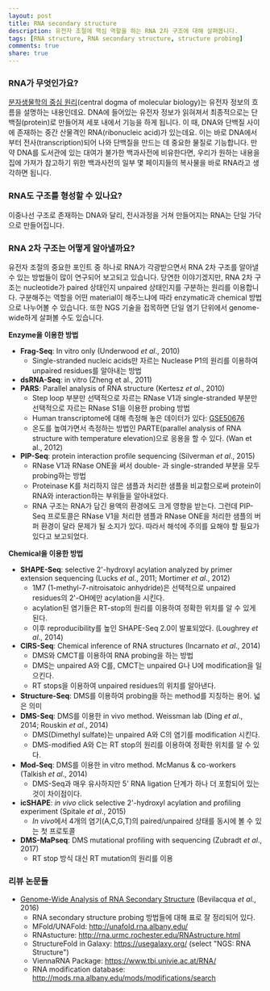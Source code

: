 ```yaml
---
layout: post
title: RNA secondary structure
description: 유전자 조절에 핵심 역할을 하는 RNA 2차 구조에 대해 살펴봅니다.
tags: [RNA structure, RNA secondary structure, structure probing]
comments: true
share: true
---
```


### RNA가 무엇인가요?

[분자생물학의 중심 원리](https://ko.wikipedia.org/wiki/%EB%B6%84%EC%9E%90%EC%83%9D%EB%AC%BC%ED%95%99%EC%9D%98_%EC%A4%91%EC%8B%AC%EC%9B%90%EB%A6%AC)(central dogma of molecular biology)는 유전자 정보의 흐름을 설명하는 내용인데요. DNA에 들어있는 유전자 정보가 읽혀져서 최종적으로는 단백질(protein)로 만들어져 세포 내에서 기능을 하게 됩니다. 이 때, DNA와 단백질 사이에 존재하는 중간 산물격인 RNA(ribonucleic acid)가 있는데요. 이는 바로 DNA에서부터 전사(transcription)되어 나와 단백질을 만드는 데 중요한 물질로 기능합니다. 만약 DNA를 도서관에 있는 대여가 불가한 백과사전에 비유한다면, 우리가 원하는 내용을 집에 가져가 참고하기 위한 백과사전의 일부 몇 페이지들의 복사물을 바로 RNA라고 생각하면 됩니다.



### RNA도 구조를 형성할 수 있나요?

이중나선 구조로 존재하는 DNA와 달리, 전사과정을 거쳐 만들어지는 RNA는 단일 가닥으로 만들어집니다.



### RNA 2차 구조는 어떻게 알아낼까요?

유전자 조절의 중요한 포인트 중 하나로 RNA가 각광받으면서 RNA 2차 구조를 알아낼 수 있는 방법들이 많이 연구되어 보고되고 있습니다. 당연한 이야기겠지만, RNA 2차 구조는 nucleotide가 paired 상태인지 unpaired 상태인지를 구분하는 원리를 이용합니다. 구분해주는 역할을 어떤 material이 해주느냐에 따라 enzymatic과 chemical 방법으로 나누어볼 수 있습니다. 또한 NGS 기술을 접목하면 단일 염기 단위에서 genome-wide하게 살펴볼 수도 있습니다.

**Enzyme을 이용한 방법**

* **Frag-Seq**: In vitro only (Underwood *et al*., 2010)
    * Single-stranded nucleic acids만 자르는 Nuclease P1의 원리를 이용하여 unpaired residues를 알아내는 방법
* **dsRNA-Seq**: in vitro (Zheng et al., 2011)
* **PARS**: Parallel analysis of RNA structure (Kertesz *et al*., 2010)
    * Step loop 부분만 선택적으로 자르는 RNase V1과 single-stranded 부분만 선택적으로 자르는 RNase S1을 이용한 probing 방법
    * Human transcriptome에 대해 측정해 놓은 데이터가 있다: [GSE50676](https://www.ncbi.nlm.nih.gov/geo/query/acc.cgi?acc=GSE50676)
    * 온도를 높여가면서 측정하는 방법인 PARTE(parallel analysis of RNA structure with temperature elevation)으로 응용을 할 수 있다. (Wan et al., 2012)
* **PIP-Seq**: protein interaction profile sequencing (Silverman *et al*., 2015)
    * RNase V1과 RNase ONE을 써서 double- 과 single-stranded 부분을 모두 probing하는 방법
    * Proteinase K를 처리하지 않은 샘플과 처리한 샘플을 비교함으로써 protein이 RNA와 interaction하는 부위들을 알아내었다.
    * RNA 구조는 RNA가 담긴 용액의 환경에도 크게 영향을 받는다. 그런데 PIP-Seq 프로토콜은 RNase V1을 처리한 샘플과 RNase ONE을 처리한 샘플의 버퍼 환경이 달라 문제가 될 소지가 있다. 따라서 해석에 주의를 요해야 할 필요가 있다고 보고되었다.

**Chemical을 이용한 방법**

* **SHAPE-Seq**: selective 2'-hydroxyl acylation analyzed by primer extension sequencing (Lucks *et al*., 2011; Mortimer *et al*., 2012)
    * 1M7 (1-methyl-7-nitroisatoic anhydride)은 선택적으로 unpaired residues의 2'-OH에만 acylation을 시킨다.
    * acylation된 염기들은 RT-stop의 원리를 이용하여 정확한 위치를 알 수 있게 된다.
    * 이후 reproducibility를 높인 SHAPE-Seq 2.0이 발표되었다. (Loughrey *et al*., 2014)
* **CIRS-Seq**: Chemical inference of RNA structures (Incarnato *et al*., 2014)
    * DMS와 CMCT를 이용하여 RNA probing을 하는 방법
    * DMS는 unpaired A와 C를, CMCT는 unpaired G나 U에 modification을 일으킨다.
    * RT stops을 이용하여 unpaired residues의 위치를 알아낸다.
* **Structure-Seq**: DMS를 이용하여 probing을 하는 method를 지칭하는 용어. 넓은 의미
* **DMS-Seq**: DMS를 이용한 in vivo method. Weissman lab (Ding *et al*., 2014; Rouskin *et al*., 2014)
    * DMS(Dimethyl sulfate)는 unpaired A와 C의 염기를 modification 시킨다.
    * DMS-modified A와 C는 RT stop의 원리를 이용하여 정확한 위치를 알 수 있다.
* **Mod-Seq**: DMS를 이용한 in vitro method. McManus & co-workers (Talkish *et al*., 2014)
    * DMS-Seq과 매우 유사하지만 5' RNA ligation 단계가 하나 더 포함되어 있는 것이 차이점이다.
* **icSHAPE**: *in vivo* click selective 2'-hydroxyl acylation and profiling experiment (Spitale *et al*., 2015)
    * *In vivo*에서 4개의 염기(A,C,G,T)의 paired/unpaired 상태를 동시에 볼 수 있는 첫 프로토콜
* **DMS-MaPseq**: DMS mutational profiling with sequencing (Zubradt *et al*., 2017)
    * RT stop 방식 대신 RT mutation의 원리를 이용


### 리뷰 논문들

* [Genome-Wide Analysis of RNA Secondary Structure](http://www.annualreviews.org/doi/abs/10.1146/annurev-genet-120215-035034) (Bevilacqua *et al*., 2016)
    * RNA secondary structure probing 방법들에 대해 표로 잘 정리되어 있다.
    * MFold/UNAFold: http://unafold.rna.albany.edu/
    * RNAstucture: http://rna.urmc.rochester.edu/RNAstructure.html
    * StructureFold in Galaxy: https://usegalaxy.org/ (select "NGS: RNA Structure")
    * ViennaRNA Package: https://www.tbi.univie.ac.at/RNA/
    * RNA modification database: http://mods.rna.albany.edu/mods/modifications/search
